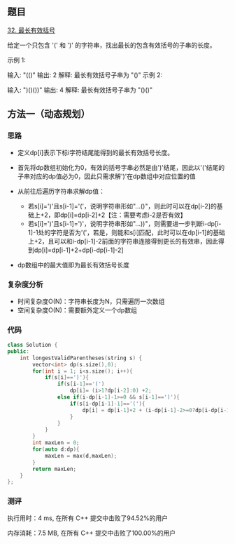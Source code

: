 ## 题目

[32. 最长有效括号](https://leetcode-cn.com/problems/longest-valid-parentheses/)

给定一个只包含 '(' 和 ')' 的字符串，找出最长的包含有效括号的子串的长度。

示例 1:

输入: "(()"
输出: 2
解释: 最长有效括号子串为 "()"
示例 2:

输入: ")()())"
输出: 4
解释: 最长有效括号子串为 "()()"

## 方法一（动态规划）

### 思路

- 定义dp[i]表示下标i字符结尾能得到的最长有效括号长度。

- 首先将dp数组初始化为0，有效的括号字串必然是由')'结尾，因此以'('结尾的子串对应的dp值必为0，因此只需求解')'在dp数组中对应位置的值
- 从前往后遍历字符串求解dp值：
  - 若s[i]=')'且s[i-1]='('，说明字符串形如"...()"，则此时可以在dp[i-2]的基础上+2，即dp[i]=dp[i-2]+2【注：需要考虑i-2是否有效】
  - 若s[i]=')'且s[i-1]=')'，说明字符串形如"...))"，则需要进一步判断i-dp[i-1]-1处的字符是否为'('，若是，则能和s[i]匹配，此时可以在dp[i-1]的基础上+2，且可以和i-dp[i-1]-2前面的字符串连接得到更长的有效串，因此得到dp[i]=dp[i-1]+2+dp[i-dp[i-1]-2]
- dp数组中的最大值即为最长有效括号长度

### 复杂度分析

- 时间复杂度O(N)：字符串长度为N，只需遍历一次数组
- 空间复杂度O(N)：需要额外定义一个dp数组

### 代码

```cpp
class Solution {
public:
    int longestValidParentheses(string s) {
        vector<int> dp(s.size(),0);
        for(int i = 1; i<s.size(); i++){
            if(s[i]==')'){
                if(s[i-1]=='(')
                    dp[i]= (i>1?dp[i-2]:0) +2;
                else if(i-dp[i-1]-1>=0 && s[i-1]==')'){
                    if(s[i-dp[i-1]-1]=='('){
                        dp[i] = dp[i-1]+2 + (i-dp[i-1]-2>=0?dp[i-dp[i-1]-2]:0);
                    }
                }
            }
        }
        int maxLen = 0;
        for(auto d:dp){
            maxLen = max(d,maxLen);
        }
        return maxLen;
    }
};
```



### 测评

执行用时：4 ms, 在所有 C++ 提交中击败了94.52%的用户

内存消耗：7.5 MB, 在所有 C++ 提交中击败了100.00%的用户

